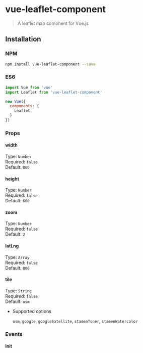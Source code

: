 # vue-leaflet-component

> A leaflet map comonent for Vue.js

## Installation

### NPM

``` bash
npm install vue-leaflet-component --save
```

### ES6

```js
import Vue from 'vue'
import Leaflet from 'vue-leaflet-component'

new Vue({
  components: {
    Leaflet
  }
})
```

### Props
#### width
Type: `Number`<br>
Required: `false`<br>
Default: `800`

#### height
Type: `Number`<br>
Required: `false`<br>
Default: `600`

#### zoom
Type: `Number`<br>
Required: `false`<br>
Default: `2`

#### latLng
Type: `Array`<br>
Required: `false`<br>
Default: `800`

#### tile
Type: `String`<br>
Required: `false`<br>
Default: `osm`

- Supported options

  `osm`, `google`, `googleSatellite`, `stamenToner`, `stamenWatercolor`

### Events
#### init